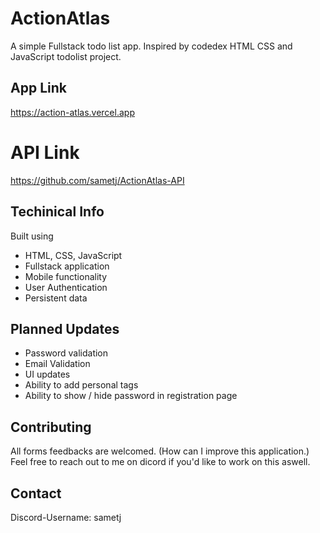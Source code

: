 # ActionAtlas

A simple Fullstack todo list app. Inspired by codedex HTML CSS and JavaScript todolist project.

## App Link

https://action-atlas.vercel.app


# API Link
https://github.com/sametj/ActionAtlas-API

## Techinical Info

Built using

- HTML, CSS, JavaScript
- Fullstack application
- Mobile functionality
- User Authentication
- Persistent data

## Planned Updates

- Password validation
- Email Validation
- UI updates
- Ability to add personal tags
- Ability to show / hide password in registration page

## Contributing

All forms feedbacks are welcomed. (How can I improve this application.)
Feel free to reach out to me on dicord if you'd like to work on this aswell.

## Contact

Discord-Username: sametj
